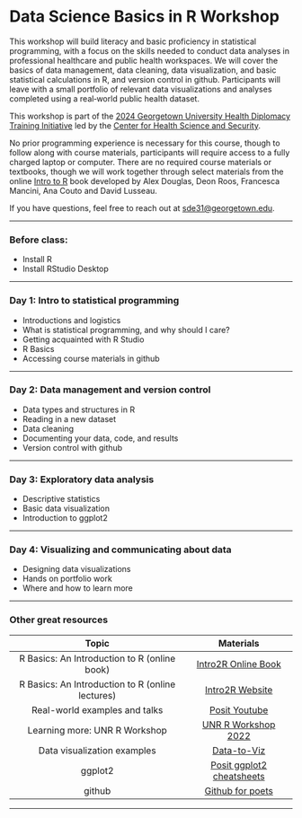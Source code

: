 # Data Science Basics in R Workshop

This workshop will build literacy and basic proficiency in statistical programming, with a focus on the skills needed to conduct data analyses in professional healthcare and public health workspaces. We will cover the basics of data management, data cleaning, data visualization, and basic statistical calculations in R, and version control in github. Participants will leave with a small portfolio of relevant data visualizations and analyses completed using a real‐world public health dataset.

This workshop is part of the [2024 Georgetown University Health Diplomacy Training Initiative](https://ghss.georgetown.edu/health-diplomacy-training-initiative/#) led by the [Center for Health Science and Security](https://ghss.georgetown.edu/). 

No prior programming experience is necessary for this course, though to follow along with course materials, participants will require access to a fully charged laptop or computer. There are no required course materials or textbooks, though we will work together through select materials from the online [Intro to R](https://intro2r.com/) book developed by Alex Douglas, Deon Roos, Francesca Mancini, Ana Couto and David Lusseau.

If you have questions, feel free to reach out at sde31@georgetown.edu. 

---

### Before class: 
-   Install R
-   Install RStudio Desktop

---

### Day 1: Intro to statistical programming
-   Introductions and logistics
-   What is statistical programming, and why should I care?
-   Getting acquainted with R Studio
-   R Basics
-   Accessing course materials in github

---

### Day 2: Data management and version control
-   Data types and structures in R
-   Reading in a new dataset
-   Data cleaning
-   Documenting your data, code, and results
-   Version control with github

---

### Day 3: Exploratory data analysis
-   Descriptive statistics
-   Basic data visualization
-   Introduction to ggplot2

---

### Day 4: Visualizing and communicating about data
-   Designing data visualizations
-   Hands on portfolio work
-   Where and how to learn more

---

### Other great resources


|  Topic                                    |     Materials 
|:--------------------------------------------:     |:-------------------------------------------------------------------------------------:|
| R Basics: An Introduction to R (online book)      | [Intro2R Online Book](https://intro2r.com/)                                           |   
| R Basics: An Introduction to R (online lectures)  | [Intro2R Website](https://alexd106.github.io/intro2R/lectures.html)                   | 
| Real-world examples and talks                     | [Posit Youtube](https://www.youtube.com/@PositPBC/videos)                             |
| Learning more: UNR R Workshop                     | [UNR R Workshop 2022](https://kevintshoemaker.github.io/R-Bootcamp/index.html#About)  |
| Data visualization examples                       | [Data-to-Viz](https://www.data-to-viz.com/)                                           |
| ggplot2                                           | [Posit ggplot2 cheatsheets](https://posit.co/resources/cheatsheets/)                  |
| github                                            | [Github for poets](https://www.youtube.com/watch?v=BCQHnlnPusY&list=PLRqwX-V7Uu6ZF9C0YMKuns9sLDzK6zoiV&index=1)                  |

 ---



